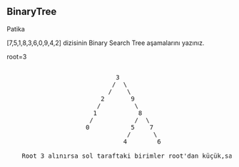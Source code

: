## BinaryTree
Patika

[7,5,1,8,3,6,0,9,4,2] dizisinin Binary Search Tree aşamalarını yazınız.
 
 root=3

<pre>
                             
                             3
                            /  \ 
                           /    \
                         2       9
                        /         \
                       1           8
                      /           /  \
                     0           5    7
                                /      \     
                               4        6
    
    Root 3 alınırsa sol taraftaki birimler root'dan küçük,sağ taraftakiler ise büyük kabul edilir.
    </pre>